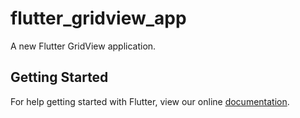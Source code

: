 # flutter_gridview_app

A new Flutter GridView application.

## Getting Started

For help getting started with Flutter, view our online
[documentation](https://flutter.io/).
